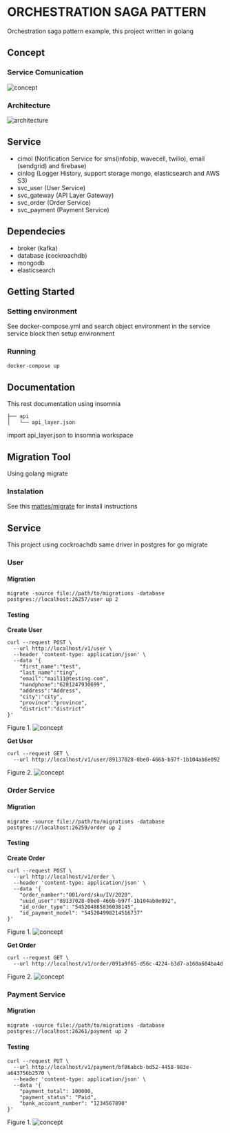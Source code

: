# ORCHESTRATION SAGA PATTERN
Orchestration saga pattern example, this project written in golang

## Concept
### Service Comunication
![concept](https://github.com/sofyan48/orchestration-pattern-example/raw/master/docs/concept.png)

### Architecture
![architecture](https://github.com/sofyan48/orchestration-pattern-example/raw/master/docs/architecture.png)

## Service
- cimol (Notification Service for sms(infobip, wavecell, twilio), email (sendgrid) and firebase)
- cinlog (Logger History, support storage mongo, elasticsearch and AWS S3)
- svc_user (User Service)
- svc_gateway (API Layer Gateway)
- svc_order (Order Service)
- svc_payment (Payment Service)

## Dependecies
- broker (kafka)
- database (cockroachdb)
- mongodb
- elasticsearch

## Getting Started
### Setting environment
See docker-compose.yml and search object environment in the service service block then setup environment
### Running
```bash
docker-compose up
```
## Documentation
This rest documentation using insomnia
```
├── api
│   └── api_layer.json
```
import api_layer.json to insomnia workspace
## Migration Tool
Using golang migrate
### Instalation
See this [mattes/migrate](https://github.com/mattes/migrate) for install instructions

## Service
This project using cockroachdb same driver in postgres for go migrate
### User
#### Migration
```
migrate -source file://path/to/migrations -database postgres://localhost:26257/user up 2
```
#### Testing
**Create User**
```
curl --request POST \
  --url http://localhost/v1/user \
  --header 'content-type: application/json' \
  --data '{
	"first_name":"test",
	"last_name":"ting",
	"email":"mail11@testing.com",
	"handphone":"6281247930699",
	"address":"Address",
	"city":"city",
	"province":"province",
	"district":"district"
}'
```
Figure 1.
![concept](https://github.com/sofyan48/orchestration-pattern-example/raw/master/docs/user/create.png)

**Get User**
```
curl --request GET \
  --url http://localhost/v1/user/89137028-0be0-466b-b97f-1b104ab8e092
```
Figure 2.
![concept](https://github.com/sofyan48/orchestration-pattern-example/raw/master/docs/user/get.png)

### Order Service
#### Migration
```
migrate -source file://path/to/migrations -database postgres://localhost:26259/order up 2
```
#### Testing
**Create Order**
```
curl --request POST \
  --url http://localhost/v1/order \
  --header 'content-type: application/json' \
  --data '{
	"order_number":"001/ord/sku/IV/2020",
	"uuid_user":"89137028-0be0-466b-b97f-1b104ab8e092",
	"id_order_type": "545204885836038145",
	"id_payment_model": "545204998214516737"
}'
```
Figure 1.
![concept](https://github.com/sofyan48/orchestration-pattern-example/raw/master/docs/order/create.png)

**Get Order**
```
curl --request GET \
  --url http://localhost/v1/order/091a9f65-d56c-4224-b3d7-a160a604ba4d
```
Figure 2.
![concept](https://github.com/sofyan48/orchestration-pattern-example/raw/master/docs/order/get.png)

### Payment Service
#### Migration
```
migrate -source file://path/to/migrations -database postgres://localhost:26261/payment up 2
```
#### Testing
```
curl --request PUT \
  --url http://localhost/v1/payment/bf86abcb-bd52-4458-983e-a643756b2570 \
  --header 'content-type: application/json' \
  --data '{
	"payment_total": 100000,
	"payment_status": "Paid",
	"bank_account_number": "1234567890"
}'
```

Figure 1.
![concept](https://github.com/sofyan48/orchestration-pattern-example/raw/master/docs/payment/payment.png)

